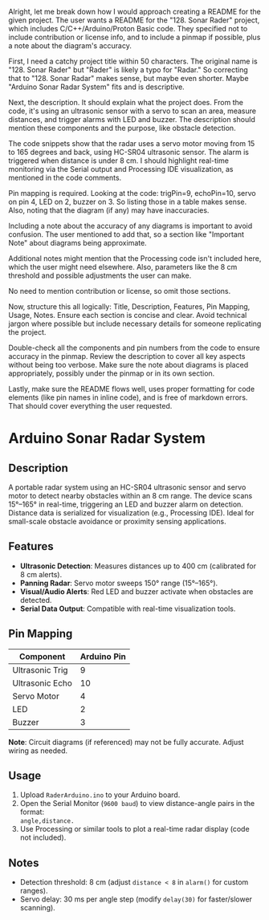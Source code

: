 Alright, let me break down how I would approach creating a README for the given project. The user wants a README for the "128. Sonar Rader" project, which includes C/C++/Arduino/Proton Basic code. They specified not to include contribution or license info, and to include a pinmap if possible, plus a note about the diagram's accuracy.

First, I need a catchy project title within 50 characters. The original name is "128. Sonar Rader" but "Rader" is likely a typo for "Radar." So correcting that to "128. Sonar Radar" makes sense, but maybe even shorter. Maybe "Arduino Sonar Radar System" fits and is descriptive.

Next, the description. It should explain what the project does. From the code, it's using an ultrasonic sensor with a servo to scan an area, measure distances, and trigger alarms with LED and buzzer. The description should mention these components and the purpose, like obstacle detection.

The code snippets show that the radar uses a servo motor moving from 15 to 165 degrees and back, using HC-SR04 ultrasonic sensor. The alarm is triggered when distance is under 8 cm. I should highlight real-time monitoring via the Serial output and Processing IDE visualization, as mentioned in the code comments.

Pin mapping is required. Looking at the code: trigPin=9, echoPin=10, servo on pin 4, LED on 2, buzzer on 3. So listing those in a table makes sense. Also, noting that the diagram (if any) may have inaccuracies.

Including a note about the accuracy of any diagrams is important to avoid confusion. The user mentioned to add that, so a section like "Important Note" about diagrams being approximate.

Additional notes might mention that the Processing code isn't included here, which the user might need elsewhere. Also, parameters like the 8 cm threshold and possible adjustments the user can make.

No need to mention contribution or license, so omit those sections.

Now, structure this all logically: Title, Description, Features, Pin Mapping, Usage, Notes. Ensure each section is concise and clear. Avoid technical jargon where possible but include necessary details for someone replicating the project.

Double-check all the components and pin numbers from the code to ensure accuracy in the pinmap. Review the description to cover all key aspects without being too verbose. Make sure the note about diagrams is placed appropriately, possibly under the pinmap or in its own section.

Lastly, make sure the README flows well, uses proper formatting for code elements (like pin names in inline code), and is free of markdown errors. That should cover everything the user requested.
# Arduino Sonar Radar System  

## Description  
A portable radar system using an HC-SR04 ultrasonic sensor and servo motor to detect nearby obstacles within an 8 cm range. The device scans 15°–165° in real-time, triggering an LED and buzzer alarm on detection. Distance data is serialized for visualization (e.g., Processing IDE). Ideal for small-scale obstacle avoidance or proximity sensing applications.  

## Features  
- **Ultrasonic Detection**: Measures distances up to 400 cm (calibrated for 8 cm alerts).  
- **Panning Radar**: Servo motor sweeps 150° range (15°–165°).  
- **Visual/Audio Alerts**: Red LED and buzzer activate when obstacles are detected.  
- **Serial Data Output**: Compatible with real-time visualization tools.  

## Pin Mapping  
| Component       | Arduino Pin |  
|-----------------|-------------|  
| Ultrasonic Trig | 9           |  
| Ultrasonic Echo | 10          |  
| Servo Motor     | 4           |  
| LED             | 2           |  
| Buzzer          | 3           |  

**Note**: Circuit diagrams (if referenced) may not be fully accurate. Adjust wiring as needed.  

## Usage  
1. Upload `RaderArduino.ino` to your Arduino board.  
2. Open the Serial Monitor (`9600 baud`) to view distance-angle pairs in the format:  
   ```angle,distance.```  
3. Use Processing or similar tools to plot a real-time radar display (code not included).  

## Notes  
- Detection threshold: 8 cm (adjust `distance < 8` in `alarm()` for custom ranges).  
- Servo delay: 30 ms per angle step (modify `delay(30)` for faster/slower scanning).